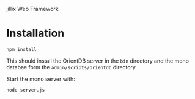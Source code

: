 jillix Web Framework

Installation
========

```
npm install
```

This should install the OrientDB server in the `bin` directory and the mono databae form the `admin/scripts/orientdb` directory.

Start the mono server with:

```
node server.js
```
